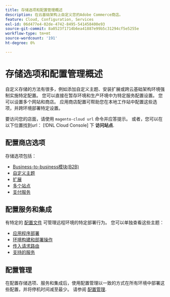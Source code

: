 ```yaml
---
title: 存储选项和配置管理概述
description: 在云基础架构上自定义您的Adobe Commerce商店。
feature: Cloud, Configuration, Services
exl-id: 06d477e4-02de-4742-8495-541458400e93
source-git-commit: 8a0523f1714b6ea41887e99b5c31294cf5e5255e
workflow-type: tm+mt
source-wordcount: '191'
ht-degree: 0%

---
```


# 存储选项和配置管理概述

自定义存储的方法有很多，例如添加自定义主题、安装扩展或跨云基础架构环境强制实施特定配置。 您可以直接在暂存环境和生产环境中为特定服务配置设置。 您可以设置多个网站和商店。 应用商店配置可帮助您在本地工作站中配置这些选项，并跨环境部署特定设置。

要访问您的店面，请使用 `magento-cloud url` 命令并应答提示。 或者，您可以在以下位置找到url： [!DNL Cloud Console] 下 **访问站点**.

## 配置商店选项

存储选项包括：

* [Business-to-business模块(B2B)](b2b-module.md)
* [自定义主题](custom-theme.md)
* [扩展](extensions.md)
* [多个站点](multiple-sites.md)
* [支付服务](paypal.md)

## 配置服务和集成

有特定的 [配置文件](../environment/overview.md) 可管理远程环境的特定部署行为。 您可以单独查看这些主题：

* [应用程序部署](../application/configure-app-yaml.md)
* [环境构建和部署操作](../environment/configure-env-yaml.md)
* [传入请求路由](../routes/routes-yaml.md)
* [支持的服务](../services/services-yaml.md)

## 配置管理

在配置存储选项、服务和集成后，使用配置管理以一致的方式在所有环境中部署这些配置，并将停机时间减至最少。 请参阅 [配置管理](store-settings.md).
